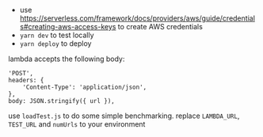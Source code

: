- use https://serverless.com/framework/docs/providers/aws/guide/credentials#creating-aws-access-keys to create AWS credentials
- `yarn dev` to test locally
- `yarn deploy` to deploy

lambda accepts the following body:

```
'POST',
headers: {
    'Content-Type': 'application/json',
},
body: JSON.stringify({ url }),

```

use `loadTest.js` to do some simple benchmarking. replace `LAMBDA_URL`, `TEST_URL` and `numUrls` to your environment
